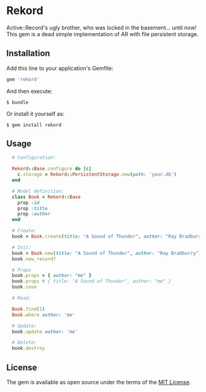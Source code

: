 # Rekord

Active::Record's ugly brother, who was locked in the basement... until now! This gem is a dead simple implementation of AR with file persistent storage.


## Installation

Add this line to your application's Gemfile:

```ruby
gem 'rekord'
```

And then execute:

    $ bundle

Or install it yourself as:

    $ gem install rekord

## Usage

```ruby
  # Configuration:

  Rekord::Base.configure do |c|
    c.storage = Rekord::PersistentStorage.new(path: 'your.db')
  end

  # Model definition:
  class Book < Rekord::Base
    prop :id
    prop :title
    prop :author
  end

  # Create:
  book = Book.create(title: "A Sound of Thunder", author: "Ray Bradburry")

  # Init:
  book = Book.new(title: "A Sound of Thunder", author: "Ray Bradburry")
  book.new_record?

  # Props
  book.props = { author: "me" }
  book.props # { title: "A Sound of Thunder", author: "me" }
  book.save

  # Read:

  Book.find(1)
  Book.where author: 'me'

  # Update:
  book.update author: 'me'

  # Delete:
  book.destroy

```

## License

The gem is available as open source under the terms of the [MIT License](http://opensource.org/licenses/MIT).
